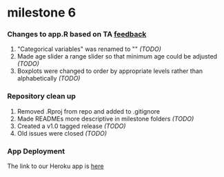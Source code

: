# milestone 6

### Changes to app.R based on TA [feedback](https://github.com/STAT547-UBC-2019-20/group_06/issues/83)

1. "Categorical variables" was renamed to ""  _(TODO)_
2. Made age slider a range slider so that minimum age could be adjusted  _(TODO)_
3. Boxplots were changed to order by appropriate levels rather than alphabetically  _(TODO)_

### Repository clean up
1. Removed .Rproj from repo and added to .gitignore 
2. Made READMEs more descriptive in milestone folders _(TODO)_
3. Created a v1.0 tagged release  _(TODO)_
4. Old issues were closed  _(TODO)_

### App Deployment 

The link to our Heroku app is [here]()
